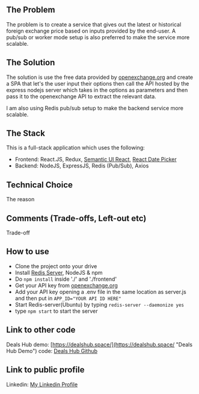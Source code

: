 ## **The Problem**

The problem is to create a service that gives out the latest or historical foreign exchange price based on inputs provided by the end-user.  A pub/sub or worker mode setup is also preferred to make the service more scalable.

## **The Solution**

The solution is use the free data provided by [openexchange.org](https://openexchangerates.org/ "openexchange.org") and create a SPA that let's the user input their options then call the API hosted by the express nodejs server which takes in the options as parameters and then pass it to the openexchange API to extract the relevant data.

I am also using Redis pub/sub setup to make the backend service more scalable.

## **The Stack**

This is a full-stack application which uses the following:
* Frontend: React.JS, Redux, [Semantic UI React](https://react.semantic-ui.com/ "Semantic UI React"), [React Date Picker](https://github.com/wojtekmaj/react-date-picker "React Date Picker")
* Backend: NodeJS, ExpressJS, Redis (Pub/Sub), Axios

## **Technical Choice**

The reason 

## **Comments (Trade-offs, Left-out etc)**

Trade-off

## **How to use**

* Clone the project onto your drive
* Install [Redis Server](https://github.com/NodeRedis/node_redis "Redis Server"), NodeJS & npm
* Do `npm install` inside './' and './frontend'
* Get your API key from [openexchange.org](https://openexchangerates.org/ "openexchange.org")
* Add your API key opening a .env file in the same location as server.js and then put in `APP_ID="YOUR API ID HERE"`
* Start Redis-server(Ubuntu) by typing `redis-server --daemonize yes`
* type `npm start` to start the server

## **Link to other code**

Deals Hub
demo: [https://dealshub.space/](https://dealshub.space/ "Deals Hub Demo") 
code: [Deals Hub Github](https://github.com/Midori-Funaki/OnlineMarketplace/ "Deals Hub Github") 

## **Link to public profile**

Linkedin: [My Linkedin Profile](https://www.linkedin.com/in/adrian-lee-244248147/ "My Linkedin Profile") 

